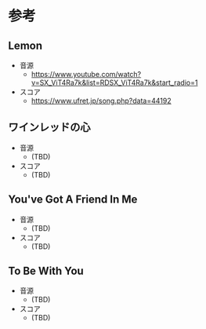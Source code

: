 # 参考

## Lemon
- 音源
    - https://www.youtube.com/watch?v=SX_ViT4Ra7k&list=RDSX_ViT4Ra7k&start_radio=1
- スコア
    - https://www.ufret.jp/song.php?data=44192

## ワインレッドの心
- 音源
    - (TBD)
- スコア
    - (TBD)

## You've Got A Friend In Me
- 音源
    - (TBD)
- スコア
    - (TBD)

## To Be With You
- 音源
    - (TBD)
- スコア
    - (TBD)
